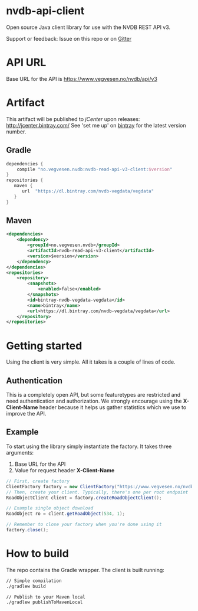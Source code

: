 # nvdb-api-client
Open source Java client library for use with the NVDB REST API v3.

Support or feedback: Issue on this repo or on [Gitter](https://gitter.im/nvdb-vegdata/api-les-v3)

# API URL
Base URL for the API is https://www.vegvesen.no/nvdb/api/v3

# Artifact
This artifact will be published to _jCenter_ upon releases: http://jcenter.bintray.com/
See 'set me up' on [bintray](https://bintray.com/beta/#/nvdb-vegdata/vegdata/nvdb-read-api-v3-client?tab=overview) for the latest version number.

## Gradle
```gradle
dependencies {
    compile "no.vegvesen.nvdb:nvdb-read-api-v3-client:$version"
}
repositories {
   maven {
      url  "https://dl.bintray.com/nvdb-vegdata/vegdata"
   }
}
```

## Maven
```xml
<dependencies>
    <dependency>
        <groupId>no.vegvesen.nvdb</groupId>
        <artifactId>nvdb-read-api-v3-client</artifactId>
        <version>$version</version>
    </dependency>
</dependencies>
<repositories>
    <repository>
        <snapshots>
            <enabled>false</enabled>
        </snapshots>
        <id>bintray-nvdb-vegdata-vegdata</id>
        <name>bintray</name>
        <url>https://dl.bintray.com/nvdb-vegdata/vegdata</url>
    </repository>
</repositories>
```

# Getting started
Using the client is very simple. All it takes is a couple of lines of code.

## Authentication
This is a completely open API, but some featuretypes are restricted and need authentication and authorization. 
We strongly encourage using the **X-Client-Name** header because it helps us gather statistics which we use to improve the API.

## Example
To start using the library simply instantiate the factory. It takes three arguments:
1. Base URL for the API
2. Value for request header **X-Client-Name**

```java
// First, create factory
ClientFactory factory = new ClientFactory("https://www.vegvesen.no/nvdb/api/v3", "nvdb-read-api-v3-client");
// Then, create your client. Typically, there's one per root endpoint
RoadObjectClient client = factory.createRoadObjectClient();

// Example single object download
RoadObject ro = client.getRoadObject(534, 1);

// Remember to close your factory when you're done using it
factory.close();
```
# How to build 
The repo contains the Gradle wrapper. The client is built running:
```bash
// Simple compilation 
./gradlew build

// Publish to your Maven local
./gradlew publishToMavenLocal
```

